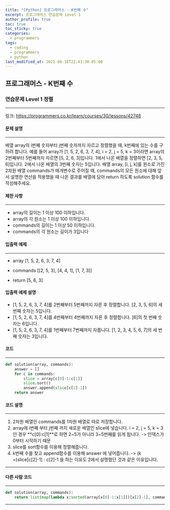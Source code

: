 ```yaml
---
title: "[Python] 프로그래머스 - K번째 수"
excerpt: 프로그래머스 연습문제 Level 1
author_profile: true
toc: true
toc_sticky: true
categories: 
  - programmers
tags:
  - coding
  - programmers
  - python
last_modified_at: 2021-04-16T22:43:30-05:00
---
```




## 프로그래머스 - K번째 수



### 연습문제 Level 1 정렬

***

링크: <https://programmers.co.kr/learn/courses/30/lessons/42748>



#### 문제 설명

***

배열 array의 i번째 숫자부터 j번째 숫자까지 자르고 정렬했을 때, k번째에 있는 수를 구하려 합니다.
예를 들어 array가 [1, 5, 2, 6, 3, 7, 4], i = 2, j = 5, k = 3이라면
array의 2번째부터 5번째까지 자르면 [5, 2, 6, 3]입니다.
1에서 나온 배열을 정렬하면 [2, 3, 5, 6]입니다.
2에서 나온 배열의 3번째 숫자는 5입니다.
배열 array, [i, j, k]를 원소로 가진 2차원 배열 commands가 매개변수로 주어질 때, commands의 모든 원소에 대해 앞서 설명한 연산을 적용했을 때 나온 결과를 배열에 담아 return 하도록 solution 함수를 작성해주세요.



#### 제한 사항

***

- array의 길이는 1 이상 100 이하입니다.
- array의 각 원소는 1 이상 100 이하입니다.
- commands의 길이는 1 이상 50 이하입니다.
- commands의 각 원소는 길이가 3입니다



#### 입출력 예제

***

- array
[1, 5, 2, 6, 3, 7, 4]

- commands
[[2, 5, 3], [4, 4, 1], [1, 7, 3]]

- return
[5, 6, 3]


#### 입출력 예제 설명

- [1, 5, 2, 6, 3, 7, 4]를 2번째부터 5번째까지 자른 후 정렬합니다. [2, 3, 5, 6]의 세 번째 숫자는 5입니다.
- [1, 5, 2, 6, 3, 7, 4]를 4번째부터 4번째까지 자른 후 정렬합니다. [6]의 첫 번째 숫자는 6입니다.
- [1, 5, 2, 6, 3, 7, 4]를 1번째부터 7번째까지 자릅니다. [1, 2, 3, 4, 5, 6, 7]의 세 번째 숫자는 3입니다.

#### 코드

***

```python
def solution(array, commands):
    answer = []
    for c in commands:
        slice = array[c[0]-1:c[1]]
        slice.sort()
        answer.append(slice[c[2]-1])
    return answer
```


#### 코드 설명

***

1. 2차원 배열인 commands를 1차원 배열로 따로 저장합니다.
2. array에 i번째 부터 j번째 까지 새로운 배열인 slice에 넣습니다.
   i = 2, j = 5, k = 3 인 경우 **c[0]:c[1]**로 하면 2~5가 아니라 3~5번째를 읽게 됩니다.
   -> 인덱스가 0부터 시작하기 때문
3. slice를 sort함수를 이용해 정렬해줍니다.
4. k번째 수를 찾고 append함수를 이용해 answer 에 넣어줍니다.
   -> (k =)slice[c[2]-1] : c[2]-1 을 하는 이유도 2에서 설명했던 것과 같은 이유입니다.

***


#### 다른 사람 코드

***

```python
def solution(array, commands):
    return list(map(lambda x:sorted(array[x[0]-1:x[1]])[x[2]-1], commands))
```

***